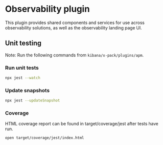 # Observability plugin

This plugin provides shared components and services for use across observability solutions, as well as the observability landing page UI.

## Unit testing

Note: Run the following commands from `kibana/x-pack/plugins/apm`.

### Run unit tests

```bash
npx jest --watch
```

### Update snapshots

```bash
npx jest --updateSnapshot
```

### Coverage

HTML coverage report can be found in target/coverage/jest after tests have run.

```bash
open target/coverage/jest/index.html
```
